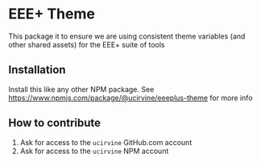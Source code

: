 # EEE+ Theme

This package it to ensure we are using consistent theme variables (and other shared assets) for the EEE+
suite of tools

## Installation

Install this like any other NPM package. See https://www.npmjs.com/package/@ucirvine/eeeplus-theme for
more info

## How to contribute

1. Ask for access to the `ucirvine` GitHub.com account
1. Ask for access to the `ucirvine` NPM account